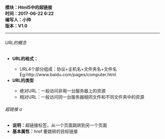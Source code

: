<!doctype html>
<html>
	<header>
		<title>html5中的超链接</title>
		<meta charset="utf-8"></meta>	
	</header>
	<body>	
		<div>
			<strong>
				模块：Html5中的超链接</br>
				时间：2017-06-22 6:22</br>
				编写人：小帅</br>
				版本：V1.0						
			</strong>
		</div>	
		<hr>	
		<div>	
			<h6>URL的概念</h6>
			<ul>
				<li><b>URL的格式：</b></li>
				<ul>
					<li>URL4个部分组成：协议+主机名+文件夹名+文件名 Eg:http://www.baidu.com/pages/computer.html</li>
				</ul>
				<li><b>URL的类型</b></li>
				<ul>
					<li>绝对URL：一般访问非用一台服务器上的资源</li>
					<li>相对URL：一般访问同一台服务器相同文件和不同文件夹中的资源</li>
				</ul>
			</ul>
			<h6>超链接 a</h6>
			<ul>
				<li><b>说明：</b>超链接标签，从一个页面跳转到另一个页面</li>
				<li><b>基本属性：</b>href 要跳转的目标链接</li>
			</ul>
		</div>
	</body>
</html>